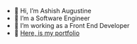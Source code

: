 - 👋 Hi, I’m Ashish Augustine
- 👀 I’m a Software Engineer
- 🌱 I’m  working as a Front End Developer 
- 💞️ [Here, is my portfolio](https://ashishaugustine.netlify.app/)

<!---
ashishva/ashishva is a ✨ special ✨ repository because its `README.md` (this file) appears on your GitHub profile.
You can click the Preview link to take a look at your changes.
--->
